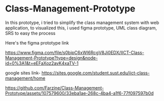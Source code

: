 # Class-Management-Prototype
In this prototype, i tried to simplify the class management system with web application, to visualized this, i used figma prototype, UML class diagram, SRS to easy the process

Here's the figma prototype link

https://www.figma.com/file/s0bipC6xWl6RcgV8Ji0EDX/IICT-Class-Management-Prototype?type=design&node-id=0%3A1&t=eEFaXoz2avK4xaTV-1


google sites link-
https://sites.google.com/student.sust.edu/iict-class-management/home


https://github.com/Farzine/Class-Management-Prototype/assets/107579600/33eba1ae-268c-4ba4-a1f6-77f097597b0d

